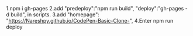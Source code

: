 1.npm i gh-pages
2.add "predeploy":"npm run build",
    "deploy":"gh-pages -d build",
    in scripts.
3.add "homepage": "https://Nareshpy.github.io/CodePen-Basic-Clone-",
4.Enter npm run deploy
